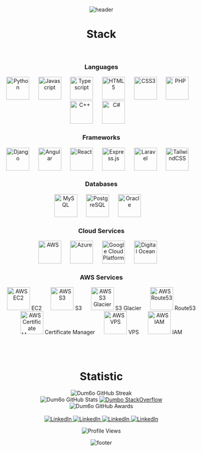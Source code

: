 <!-- HEADER -->
<div align="center" width="100">
  <img src="https://capsule-render.vercel.app/api?color=cc33ff&height=250&section=header&text=Daniel%20Esptia%20(DanielZEspitia)&fontSize=30&type=waving&fontColor=fefefe&&animation=fadeIn"
  alt="header"/>
</div>

<!-- STACK -->
<div align="center" width="100">
  <h1>Stack</h1>
  
  <!-- Languages -->
  </br>
  <h3>Languages</h3>
  <img src="https://cdn.jsdelivr.net/gh/devicons/devicon@latest/icons/python/python-original-wordmark.svg" width="60px" alt="Python">
  &nbsp;&nbsp;&nbsp;&nbsp;
  <img src="https://cdn.jsdelivr.net/gh/devicons/devicon@latest/icons/javascript/javascript-original.svg" width="60px" alt="Javascript">
  &nbsp;&nbsp;&nbsp;&nbsp;
  <img src="https://cdn.jsdelivr.net/gh/devicons/devicon@latest/icons/typescript/typescript-original.svg" width="60px" alt="Typescript">
  &nbsp;&nbsp;&nbsp;&nbsp;
  <img src="https://cdn.jsdelivr.net/gh/devicons/devicon@latest/icons/html5/html5-original-wordmark.svg" width="60px" alt="HTML5">
  &nbsp;&nbsp;&nbsp;&nbsp;
  <img src="https://cdn.jsdelivr.net/gh/devicons/devicon@latest/icons/css3/css3-original-wordmark.svg" width="60px" alt="CSS3">
  &nbsp;&nbsp;&nbsp;&nbsp;
  <img src="https://cdn.jsdelivr.net/gh/devicons/devicon@latest/icons/php/php-original.svg" width="60px" alt="PHP">
  &nbsp;&nbsp;&nbsp;&nbsp;
  <img src="https://cdn.jsdelivr.net/gh/devicons/devicon@latest/icons/cplusplus/cplusplus-original.svg" width="60px" alt="C++">
  &nbsp;&nbsp;&nbsp;&nbsp;
  <img src="https://cdn.jsdelivr.net/gh/devicons/devicon@latest/icons/csharp/csharp-original.svg" width="60px" alt="C#">
  &nbsp;&nbsp;&nbsp;&nbsp;

  <!-- Frameworks -->
  </br>
  <h3>Frameworks</h3>
  <img src="https://cdn.jsdelivr.net/gh/devicons/devicon@latest/icons/django/django-plain.svg" width="60px" alt="Django">
  &nbsp;&nbsp;&nbsp;&nbsp;
  <img src="https://cdn.jsdelivr.net/gh/devicons/devicon@latest/icons/angularjs/angularjs-original.svg" width="60px" alt="Angular">
  &nbsp;&nbsp;&nbsp;&nbsp;
  <img src="https://cdn.jsdelivr.net/gh/devicons/devicon@latest/icons/react/react-original-wordmark.svg" width="60px" alt="React">
  &nbsp;&nbsp;&nbsp;&nbsp;
  <img src="https://cdn.jsdelivr.net/gh/devicons/devicon@latest/icons/express/express-original-wordmark.svg" width="60px" alt="Express.js">
  &nbsp;&nbsp;&nbsp;&nbsp;
  <img src="https://cdn.jsdelivr.net/gh/devicons/devicon@latest/icons/laravel/laravel-original-wordmark.svg" width="60px" alt="Laravel">
  &nbsp;&nbsp;&nbsp;&nbsp;
  <img src="https://upload.wikimedia.org/wikipedia/commons/d/d5/Tailwind_CSS_Logo.svg" width="60px" alt="TailwindCSS">
  &nbsp;&nbsp;&nbsp;&nbsp;

  <!-- Databases -->
  </br>
  <h3>Databases</h3>
  <img src="https://cdn.jsdelivr.net/gh/devicons/devicon@latest/icons/mysql/mysql-original-wordmark.svg" width="60px" alt="MySQL">
  &nbsp;&nbsp;&nbsp;&nbsp;
  <img src="https://cdn.jsdelivr.net/gh/devicons/devicon@latest/icons/postgresql/postgresql-original-wordmark.svg" width="60px" alt="PostgreSQL">
  &nbsp;&nbsp;&nbsp;&nbsp;
  <img src="https://cdn.jsdelivr.net/gh/devicons/devicon@latest/icons/oracle/oracle-original.svg" width="60px" alt="Oracle">
  &nbsp;&nbsp;&nbsp;&nbsp;

  <!-- Cloud Services -->
  </br>
  <h3>Cloud Services</h3>
  <img src="https://upload.wikimedia.org/wikipedia/commons/9/93/Amazon_Web_Services_Logo.svg" width="60px" alt="AWS">
  &nbsp;&nbsp;&nbsp;&nbsp;
  <img src="https://cdn.jsdelivr.net/gh/devicons/devicon/icons/azure/azure-original.svg" width="60px" alt="Azure">
  &nbsp;&nbsp;&nbsp;&nbsp;
  <img src="https://cdn.jsdelivr.net/gh/devicons/devicon/icons/googlecloud/googlecloud-original.svg" width="60px" alt="Google Cloud Platform">
  &nbsp;&nbsp;&nbsp;&nbsp;
  <img src="https://cdn.jsdelivr.net/gh/devicons/devicon/icons/digitalocean/digitalocean-original.svg" width="60px" alt="Digital Ocean">
  &nbsp;&nbsp;&nbsp;&nbsp;

  <!-- AWS Services -->
  </br>
  <h3>AWS Services</h3>
  <img src="https://www.svgrepo.com/svg/353449/aws-ec2" width="60px" alt="AWS EC2"> EC2
  &nbsp;&nbsp;&nbsp;&nbsp;
  <img src="https://raw.githubusercontent.com/badges/shields/master/logo/aws.svg" width="60px" alt="AWS S3"> S3
  &nbsp;&nbsp;&nbsp;&nbsp;
  <img src="https://raw.githubusercontent.com/aws-samples/aws-glacier-sample/master/images/glacier.png" width="60px" alt="AWS S3 Glacier"> S3 Glacier
  &nbsp;&nbsp;&nbsp;&nbsp;
  <img src="https://raw.githubusercontent.com/aws-samples/aws-route53-sample/master/images/route53.png" width="60px" alt="AWS Route53"> Route53
  &nbsp;&nbsp;&nbsp;&nbsp;
  <img src="https://raw.githubusercontent.com/aws-samples/aws-certificate-manager-sample/master/images/certificate-manager.png" width="60px" alt="AWS Certificate Manager"> Certificate Manager
  &nbsp;&nbsp;&nbsp;&nbsp;
  <img src="https://raw.githubusercontent.com/aws/amazon-vpc-cni-k8s/master/images/vpc.png" width="60px" alt="AWS VPS"> VPS
  &nbsp;&nbsp;&nbsp;&nbsp;
  <img src="https://raw.githubusercontent.com/aws-samples/aws-iam-sample/master/images/iam.png" width="60px" alt="AWS IAM"> IAM
  &nbsp;&nbsp;&nbsp;&nbsp;
</div>

</br>
</br>
</br>

<!-- STATS -->
<div align="center" width="100">
  <h1>Statistic</h1>
    <img
      src="https://github-readme-streak-stats.herokuapp.com?user=Dum6o&theme=tokyonight&hide_border=true&date_format=%5BY%20%5DM%20j&background=FFFFFF&currStreakNum=71A5FD&currStreakLabel=71A5FD&dates=61D9E1"
      alt="Dum6o GitHub Streak">
  </br>
  <img
    src="https://github-readme-stats.vercel.app/api?username=Dum6o&include_all_commits=true&count_private=true&show_icons=true&line_height=20&title_color=71A5FD&icon_color=71A5FD&text_color=71A5FD&bg_color=ffffff&hide=stars"
    alt="Dum6o GitHub Stats">
  
  <a href="https://stackoverflow.com/users/5272951/dumbo">
      <img
        src="https://stackoverflow-card.vercel.app/?userID=5272951&theme=stackoverflow-light"
        alt="Dumbo StackOverflow">
  </a>
  </br>
  <img
    src="https://github-profile-trophy.vercel.app/?username=Dum6o&margin-w=15&margin-h=15&no-bg=true&no-frame=true"
    alt="Dum6o GitHub Awards">
</div>

<div align="center">
  </br>
  <a href="https://www.linkedin.com/in/edvardasjusius/">
    <img
      src="https://img.shields.io/badge/LinkedIn--_.svg?style=social&logo=linkedin"
      alt="LinkedIn">
  </a>
  <a href="https://www.instagram.com/e2.edas/">
    <img
      src="https://img.shields.io/badge/Instagram--_.svg?style=social&logo=instagram"
      alt="LinkedIn">
  </a>
  <a href="https://stackoverflow.com/users/5272951/dumbo">
    <img
      src="https://img.shields.io/badge/StackOverflow--_.svg?style=social&logo=stackoverflow"
      alt="LinkedIn">
  </a>
  <a href="https://stackoverflow.com/users/5272951/dumbo">
    <img
      src="https://img.shields.io/badge/GitHub--_.svg?style=social&logo=github"
      alt="LinkedIn">
  </a>

  </br>

<img
    src="https://hits.seeyoufarm.com/api/count/incr/badge.svg?url=https://github.com/Dum6o/&title=Profile%20Views"
    alt="Profile Views">

</div>

<!-- FOOTER -->
<div align="center" width="100">
  <img src="https://capsule-render.vercel.app/api?color=cc33ff&height=100&section=footer&fontSize=30&type=waving&fontColor=fefefe"
  alt="footer" />
</div>
